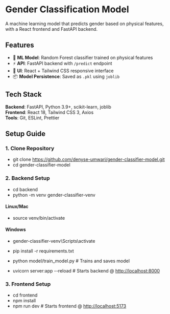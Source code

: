 # Gender Classification Model

A machine learning model that predicts gender based on physical features, with a React frontend and FastAPI backend.

## Features

- 🧠 **ML Model**: Random Forest classifier trained on physical features
- ⚡ **API**: FastAPI backend with `/predict` endpoint
- 💅 **UI**: React + Tailwind CSS responsive interface
- 📦 **Model Persistence**: Saved as `.pkl` using `joblib`

## Tech Stack

**Backend**: FastAPI, Python 3.9+, scikit-learn, joblib  
**Frontend**: React 18, Tailwind CSS 3, Axios  
**Tools**: Git, ESLint, Prettier

## Setup Guide

### 1. Clone Repository

- git clone <https://github.com/denyse-umwari/gender-classifier-model.git>
- cd gender-classifier-model

### 2. Backend Setup

- cd backend
- python -m venv gender-classifier-venv

#### Linux/Mac

- source venv/bin/activate

#### Windows

- gender-classifier-venv\Scripts\activate

- pip install -r requirements.txt
- python model/train_model.py  # Trains and saves model
- uvicorn server:app --reload  # Starts backend @ <http://localhost:8000>

### 3. Frontend Setup

- cd frontend
- npm install
- npm run dev  # Starts frontend @ <http://localhost:5173>
